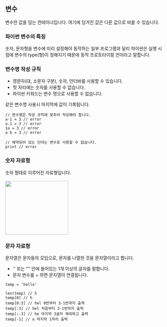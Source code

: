 ## 변수
변수란 값을 담는 컨테이너입니다. 여기에 담겨진 값은 다른 값으로 바꿀 수 있습니다.

### 파이썬 변수의 특징
숫자, 문자형을 변수에 미리 설정해야 동작하는 일부 프로그램과 달리 파이썬은 실행 시점에 변수의 type(형)이 정해지기 때문에 동적 프로토타이핑 언어라고 말합니다.

### 변수명 작성 규칙
- 영문자(대, 소문자 구분), 숫자, 언더바를 사용할 수 있습니다.
- 첫 자리에는 숫자를 사용할 수 없습니다.
- 파이썬 키워드는 변수 명으로 사용할 수 없습니다.

같은 변수명 사용시 마지막에 값이 기록됩니다.

```
// 변수명은 작성 규칙에 맞추어 작성해야 합니다.
a-1 = 3 // error
a.1 = 3 // error
1a = 3 // error
a b = 3 // error

// 예약되어 있는 단어는 변수로 사용할 수 없습니다.
print // error
```

### 숫자 자료형
숫자 형태로 이루어진 자료형입니다. <br /><br />
<img src="https://user-images.githubusercontent.com/56482682/150050785-003a85bd-58de-4904-8935-1d0e41505605.png" width="200" height="170" />

### 문자 자료형
문자열은 문자들의 모임으로, 문자를 나열한 것을 문자열이라고 합니다.
- '' 또는 "" 안에 들어있는 1개 이상의 글자를 말합니다.
- 문자 변수를 + 하면 문자열이 연결됩니다.

```
temp = 'hello'

len(temp) // 5
temp[0] // h
temp[0:3] // hel 0번부터 3-1번까지 출력
temp[:3] // hel 처음부터 3-1번까지 출력
temp[:-3] // he 마지막 3글자 제외하고 출력
temp[-1] // o 마지막 1자리 출력
```
